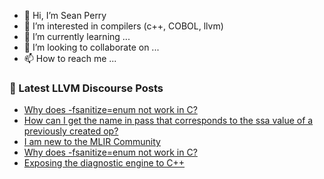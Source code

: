 - 👋 Hi, I’m Sean Perry
- 👀 I’m interested in compilers (c++, COBOL, llvm)
- 🌱 I’m currently learning ...
- 💞️ I’m looking to collaborate on ...
- 📫 How to reach me ...

<!---
s66perry/s66perry is a ✨ special ✨ repository because its `README.md` (this file) appears on your GitHub profile.
You can click the Preview link to take a look at your changes.
--->
### 📕 Latest LLVM Discourse Posts

<!-- DISCOURSE-LLVM:START -->
- [Why does -fsanitize=enum not work in C?](https://discourse.llvm.org/t/why-does-fsanitize-enum-not-work-in-c/73112#post_4)
- [How can I get the name in pass that corresponds to the ssa value of a previously created op?](https://discourse.llvm.org/t/how-can-i-get-the-name-in-pass-that-corresponds-to-the-ssa-value-of-a-previously-created-op/72896#post_9)
- [I am new to the MLIR Community](https://discourse.llvm.org/t/i-am-new-to-the-mlir-community/73114#post_1)
- [Why does -fsanitize=enum not work in C?](https://discourse.llvm.org/t/why-does-fsanitize-enum-not-work-in-c/73112#post_3)
- [Exposing the diagnostic engine to C++](https://discourse.llvm.org/t/exposing-the-diagnostic-engine-to-c/73092#post_9)
<!-- DISCOURSE-LLVM:END -->
